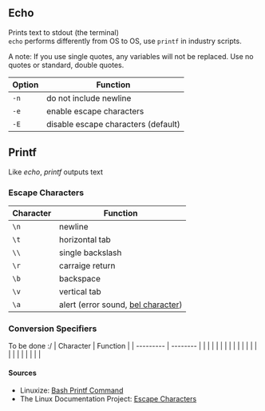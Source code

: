 ## Echo
Prints text to stdout (the terminal) <br />
`echo` performs differently from OS to OS, use `printf` in industry scripts. <br />

A note: If you use single quotes, any variables will not be replaced. Use no quotes or standard, double quotes.

| Option | Function |
| ------ | -------- | 
| `-n` | do not include newline | 
| `-e` | enable escape characters |
| `-E` | disable escape characters (default) |

## Printf
Like _echo_, _printf_ outputs text 

### Escape Characters
| Character | Function |
| --------- | -------- |
| `\n` | newline |
| `\t` | horizontal tab |
| `\\` | single backslash |
| `\r` | carraige return |
| `\b` | backspace |
| `\v` | vertical tab |
| `\a` | alert (error sound, [bel character](https://en.wikipedia.org/wiki/Bell_character)) |

### Conversion Specifiers
To be done :/
| Character | Function |
| --------- | -------- |
|  |  |
|  |  |
|  |  |
|  |  |
|  |  |
|  |  |
|  |  |

#### Sources
- Linuxize: [Bash Printf Command](https://linuxize.com/post/bash-printf-command/)
- The Linux Documentation Project: [Escape Characters](https://tldp.org/LDP/abs/html/escapingsection.html)
